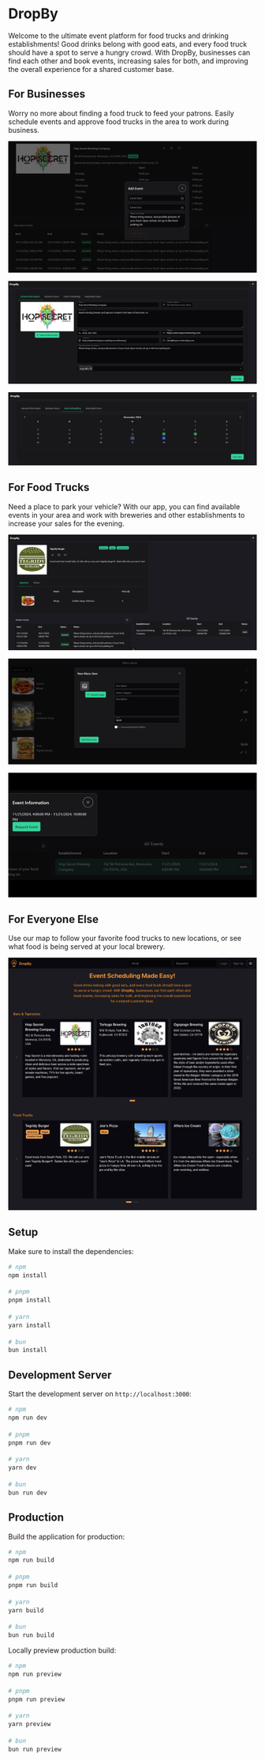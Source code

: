 # DropBy

Welcome to the ultimate event platform for food trucks and drinking establishments! Good drinks belong with good eats, and every food truck should have a spot to serve a hungry crowd. With DropBy, businesses can find each other and book events, increasing sales for both, and improving the overall experience for a shared customer base.


## For Businesses
Worry no more about finding a food truck to feed your patrons. Easily schedule events and approve food trucks in the area to work during business.

![Merchant Profile](assets/readme/merchant_profile-1.png)

![Merchant Settings](assets/readme/merchant_settings-1.png)

![Event Scheduling](assets/readme/event_scheduling-1.png)


## For Food Trucks
Need a place to park your vehicle? With our app, you can find available events in your area and work with breweries and other establishments to increase your sales for the evening.

![Vendor Profile](assets/readme/vendor_profile.png)

![Menu](assets/readme/menu.png)

![Event Request](assets/readme/request_event.png)


## For Everyone Else
Use our map to follow your favorite food trucks to new locations, or see what food is being served at your local brewery.

![Landing](assets/readme/landing-new.png)

## Setup

Make sure to install the dependencies:

```bash
# npm
npm install

# pnpm
pnpm install

# yarn
yarn install

# bun
bun install
```

## Development Server

Start the development server on `http://localhost:3000`:

```bash
# npm
npm run dev

# pnpm
pnpm run dev

# yarn
yarn dev

# bun
bun run dev
```

## Production

Build the application for production:

```bash
# npm
npm run build

# pnpm
pnpm run build

# yarn
yarn build

# bun
bun run build
```

Locally preview production build:

```bash
# npm
npm run preview

# pnpm
pnpm run preview

# yarn
yarn preview

# bun
bun run preview
```
